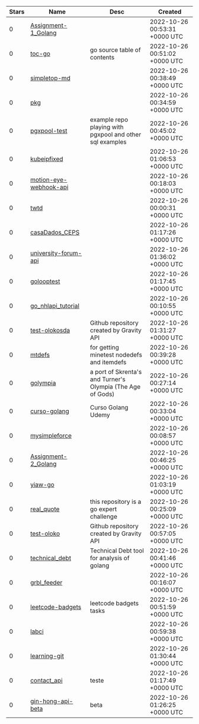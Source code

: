 | Stars | Name | Desc | Created | 
| ----- | ------- | ------------- | ------------- |
| 0 | [Assignment-1_Golang](https://github.com/azmifaris/Assignment-1_Golang) |  | 2022-10-26 00:53:31 +0000 UTC |
| 0 | [toc-go](https://github.com/mwrietz/toc-go) | go source table of contents | 2022-10-26 00:51:02 +0000 UTC |
| 0 | [simpletop-md](https://github.com/ellisbywater/simpletop-md) |  | 2022-10-26 00:38:49 +0000 UTC |
| 0 | [pkg](https://github.com/jf666666/pkg) |  | 2022-10-26 00:34:59 +0000 UTC |
| 0 | [pgxpool-test](https://github.com/SophisticaSean/pgxpool-test) | example repo playing with pgxpool and other sql examples | 2022-10-26 00:45:02 +0000 UTC |
| 0 | [kubeipfixed](https://github.com/wenwenxiong/kubeipfixed) |  | 2022-10-26 01:06:53 +0000 UTC |
| 0 | [motion-eye-webhook-api](https://github.com/numaga94/motion-eye-webhook-api) |  | 2022-10-26 00:18:03 +0000 UTC |
| 0 | [twtd](https://github.com/m25n/twtd) |  | 2022-10-26 00:00:31 +0000 UTC |
| 0 | [casaDados_CEPS](https://github.com/Felipefmonteiro/casaDados_CEPS) |  | 2022-10-26 01:17:26 +0000 UTC |
| 0 | [university-forum-api](https://github.com/MigzAvila/university-forum-api) |  | 2022-10-26 01:36:02 +0000 UTC |
| 0 | [golooptest](https://github.com/gngenius02/golooptest) |  | 2022-10-26 01:17:45 +0000 UTC |
| 0 | [go_nhlapi_tutorial](https://github.com/seyio91/go_nhlapi_tutorial) |  | 2022-10-26 00:10:55 +0000 UTC |
| 0 | [test-olokosda](https://github.com/lucasmmo/test-olokosda) | Github repository created by Gravity API | 2022-10-26 01:31:27 +0000 UTC |
| 0 | [mtdefs](https://github.com/discordtehe/mtdefs) | for getting minetest nodedefs and itemdefs | 2022-10-26 00:39:28 +0000 UTC |
| 0 | [golympia](https://github.com/mdhender/golympia) | a port of Skrenta's and Turner's Olympia (The Age of Gods) | 2022-10-26 00:27:14 +0000 UTC |
| 0 | [curso-golang](https://github.com/robsantossilva/curso-golang) | Curso Golang Udemy | 2022-10-26 00:33:04 +0000 UTC |
| 0 | [mysimpleforce](https://github.com/miicchelle/mysimpleforce) |  | 2022-10-26 00:08:57 +0000 UTC |
| 0 | [Assignment-2_Golang](https://github.com/azmifaris/Assignment-2_Golang) |  | 2022-10-26 00:46:25 +0000 UTC |
| 0 | [yiaw-go](https://github.com/yiaw/yiaw-go) |  | 2022-10-26 01:03:19 +0000 UTC |
| 0 | [real_quote](https://github.com/snxl/real_quote) | this repository is a go expert challenge | 2022-10-26 00:25:09 +0000 UTC |
| 0 | [test-oloko](https://github.com/lucasmmo/test-oloko) | Github repository created by Gravity API | 2022-10-26 00:57:05 +0000 UTC |
| 0 | [technical_debt](https://github.com/glemzurg/technical_debt) | Technical Debt tool for analysis of golang | 2022-10-26 00:41:46 +0000 UTC |
| 0 | [grbl_feeder](https://github.com/k0b3rIT/grbl_feeder) |  | 2022-10-26 00:16:07 +0000 UTC |
| 0 | [leetcode-badgets](https://github.com/DumanYessengali/leetcode-badgets) | leetcode badgets tasks | 2022-10-26 00:51:59 +0000 UTC |
| 0 | [labci](https://github.com/miltonfalves/labci) |  | 2022-10-26 00:59:38 +0000 UTC |
| 0 | [learning-git](https://github.com/Jafethpc/learning-git) |  | 2022-10-26 01:30:44 +0000 UTC |
| 0 | [contact_api](https://github.com/Golps/contact_api) | teste | 2022-10-26 01:17:49 +0000 UTC |
| 0 | [gin-hong-api-beta](https://github.com/justfu/gin-hong-api-beta) | beta | 2022-10-26 01:26:25 +0000 UTC |

